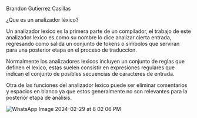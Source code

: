 Brandon Gutierrez Casillas

¿Que es un analizador léxico?

Un analizador lexico es la primera parte de un compilador, el trabajo de este analizador lexico es como su nombre lo dice analizar cierta entrada, regresando como salida un conjunto de tokens o simbolos que serviran para una posterior etapa en el proceso de traduccion.

Normalmente los analizadores lexicos incluyen un conjunto de reglas que definen el lexico, estas suelen consistir en expresiones regulares que indican el conjunto de posibles secuencias de caracteres de entrada.

Otra de las funciones del analizador lexico puede ser eliminar comentarios y espacios en blanco ya que estos generalmente no son relevantes para la posterior etapa de analisis.

![WhatsApp Image 2024-02-29 at 8 02 06 PM](https://github.com/Brug4c/Seminario-de-traductores-2/assets/157430737/c79c92e5-ff7a-4970-83e7-966faccb6ded)
